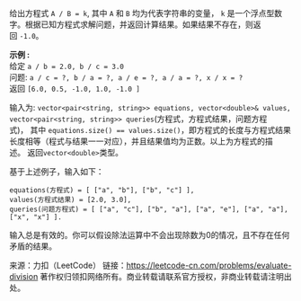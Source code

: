 给出方程式 ```A / B = k```, 其中 ```A``` 和 ```B``` 均为代表字符串的变量， ```k``` 是一个浮点型数字。根据已知方程式求解问题，并返回计算结果。如果结果不存在，则返回 ```-1.0```。

**示例 :**  
给定 ```a / b = 2.0, b / c = 3.0```  
问题: ```a / c = ?, b / a = ?, a / e = ?, a / a = ?, x / x = ? ```  
返回 ```[6.0, 0.5, -1.0, 1.0, -1.0 ]```

输入为: ```vector<pair<string, string>> equations, vector<double>& values, vector<pair<string, string>> queries```(方程式，方程式结果，问题方程式)， 其中 ```equations.size() == values.size()```，即方程式的长度与方程式结果长度相等（程式与结果一一对应），并且结果值均为正数。以上为方程式的描述。 返回```vector<double>```类型。

基于上述例子，输入如下：
```
equations(方程式) = [ ["a", "b"], ["b", "c"] ],
values(方程式结果) = [2.0, 3.0],
queries(问题方程式) = [ ["a", "c"], ["b", "a"], ["a", "e"], ["a", "a"], ["x", "x"] ]. 
```
输入总是有效的。你可以假设除法运算中不会出现除数为0的情况，且不存在任何矛盾的结果。

来源：力扣（LeetCode）
链接：https://leetcode-cn.com/problems/evaluate-division
著作权归领扣网络所有。商业转载请联系官方授权，非商业转载请注明出处。
